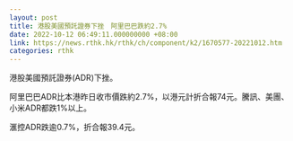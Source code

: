 ```yaml
---
layout: post
title: 港股美國預託證券下挫　阿里巴巴跌約2.7%
date: 2022-10-12 06:49:11.000000000 +08:00
link: https://news.rthk.hk/rthk/ch/component/k2/1670577-20221012.htm
categories: rthk
---
```


港股美國預託證券(ADR)下挫。

阿里巴巴ADR比本港昨日收市價跌約2.7%，以港元計折合報74元。騰訊、美團、小米ADR都跌1%以上。

滙控ADR跌逾0.7%，折合報39.4元。
